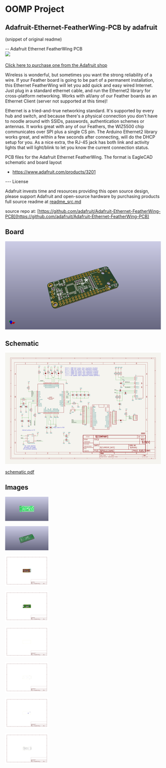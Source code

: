 # OOMP Project  
## Adafruit-Ethernet-FeatherWing-PCB  by adafruit  
  
(snippet of original readme)  
  
-- Adafruit Ethernet FeatherWing PCB  
<a href="http://www.adafruit.com/products/3201"><img src="assets/image.jpg?raw=true" width="500px"><br/>  
Click here to purchase one from the Adafruit shop</a>  
  
Wireless is wonderful, but sometimes you want the strong reliability of a wire. If your Feather board is going to be part of a permanent installation, this Ethernet FeatherWing will let you add quick and easy wired Internet. Just plug in a standard ethernet cable, and run the Ethernet2 library for cross-platform networking. Works with all/any of our Feather boards as an Ethernet Client (server not supported at this time)!  
  
Ethernet is a tried-and-true networking standard. It's supported by every hub and switch, and because there's a physical connection you don't have to noodle around with SSIDs, passwords, authentication schemes or antennas. It works great with any of our Feathers, the WIZ5500 chip communicates over SPI plus a single CS pin. The Arduino Ethernet2 library works great, and within a few seconds after connecting, will do the DHCP setup for you. As a nice extra, the RJ-45 jack has both link and activity lights that will light/blink to let you know the current connection status.  
  
PCB files for the Adafruit  Ethernet FeatherWing. The format is EagleCAD schematic and board layout  
- https://www.adafruit.com/products/3201  
  
--- License  
  
Adafruit invests time and resources providing this open source design, please support Adafruit and open-source hardware by purchasing products  
  full source readme at [readme_src.md](readme_src.md)  
  
source repo at: [https://github.com/adafruit/Adafruit-Ethernet-FeatherWing-PCB](https://github.com/adafruit/Adafruit-Ethernet-FeatherWing-PCB)  
## Board  
  
[![working_3d.png](working_3d_600.png)](working_3d.png)  
## Schematic  
  
[![working_schematic.png](working_schematic_600.png)](working_schematic.png)  
  
[schematic pdf](working_schematic.pdf)  
## Images  
  
[![working_3D_bottom.png](working_3D_bottom_140.png)](working_3D_bottom.png)  
  
[![working_3D_top.png](working_3D_top_140.png)](working_3D_top.png)  
  
[![working_assembly_page_01.png](working_assembly_page_01_140.png)](working_assembly_page_01.png)  
  
[![working_assembly_page_02.png](working_assembly_page_02_140.png)](working_assembly_page_02.png)  
  
[![working_assembly_page_03.png](working_assembly_page_03_140.png)](working_assembly_page_03.png)  
  
[![working_assembly_page_04.png](working_assembly_page_04_140.png)](working_assembly_page_04.png)  
  
[![working_assembly_page_05.png](working_assembly_page_05_140.png)](working_assembly_page_05.png)  
  
[![working_assembly_page_06.png](working_assembly_page_06_140.png)](working_assembly_page_06.png)  
